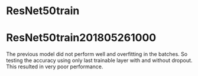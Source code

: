 # ResNet50train
# ResNet50train201805261000
The previous model did not perform well and overfitting in the batches. So testing the accuracy using only last trainable layer with and without dropout.
This resulted in very poor performance.

